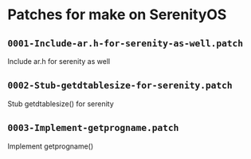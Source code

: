# Patches for make on SerenityOS

## `0001-Include-ar.h-for-serenity-as-well.patch`

Include ar.h for serenity as well


## `0002-Stub-getdtablesize-for-serenity.patch`

Stub getdtablesize() for serenity


## `0003-Implement-getprogname.patch`

Implement getprogname()


